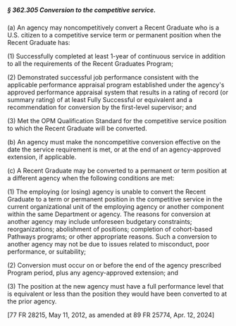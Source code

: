 ##### § 362.305 Conversion to the competitive service. #####

(a) An agency may noncompetitively convert a Recent Graduate who is a U.S. citizen to a competitive service term or permanent position when the Recent Graduate has:

(1) Successfully completed at least 1-year of continuous service in addition to all the requirements of the Recent Graduates Program;

(2) Demonstrated successful job performance consistent with the applicable performance appraisal program established under the agency's approved performance appraisal system that results in a rating of record (or summary rating) of at least Fully Successful or equivalent and a recommendation for conversion by the first-level supervisor; and

(3) Met the OPM Qualification Standard for the competitive service position to which the Recent Graduate will be converted.

(b) An agency must make the noncompetitive conversion effective on the date the service requirement is met, or at the end of an agency-approved extension, if applicable.

(c) A Recent Graduate may be converted to a permanent or term position at a different agency when the following conditions are met:

(1) The employing (or losing) agency is unable to convert the Recent Graduate to a term or permanent position in the competitive service in the current organizational unit of the employing agency or another component within the same Department or agency. The reasons for conversion at another agency may include unforeseen budgetary constraints; reorganizations; abolishment of positions; completion of cohort-based Pathways programs; or other appropriate reasons. Such a conversion to another agency may not be due to issues related to misconduct, poor performance, or suitability;

(2) Conversion must occur on or before the end of the agency prescribed Program period, plus any agency-approved extension; and

(3) The position at the new agency must have a full performance level that is equivalent or less than the position they would have been converted to at the prior agency.

[77 FR 28215, May 11, 2012, as amended at 89 FR 25774, Apr. 12, 2024]